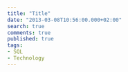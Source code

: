 ```yaml
---
title: "Title"
date: "2013-03-08T10:56:00.000+02:00"
search: true
comments: true
published: true
tags:
- SQL
- Technology
---
```


